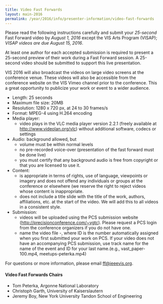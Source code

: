 ```yaml
---
title: Video Fast Forwards
layout: main-2016
permalink: /year/2016/info/presenter-information/video-fast-forwards
---
```


Please read the following instructions carefully and submit your *25-second* Fast Forward video by *August 1, 2016* except the VIS Arts Program (VISAP); *VISAP videos are due August 15, 2016*.

At least one author for each accepted submission is required to present a 25-second preview of their work during a Fast Forward session. A 25-second video should be submitted to support this live presentation.

VIS 2016 will also broadcast the videos on large video screens at the conference venue. These videos will also be accessible from the conference website on the VIS Vimeo channel prior to the conference. This a great opportunity to publicize your work or event to a wider audience.

* Length: 25 seconds
* Maximum file size: 20MB
* Resolution: 1280 x 720 px, at 24 to 30 frames/s
* Format: MPEG-4 using H.264 encoding
* Media player: 
  * video plays in the VLC media player version 2.2.1 (freely available at http://www.videolan.org/vlc) without additional software, codecs or settings
* Audio: background allowed, but         
  * volume must be within normal levels
  * no pre-recorded voice-over (presentation of the fast forward must
    be done live)
  * you must certify that any background audio is free from copyright or that you are licensed to use it.
* Content:         
  * is appropriate in terms of rights, use of language, viewpoints or imagery and does not offend any individuals or groups at the conference or elsewhere (we reserve the right to reject videos whose content is inappropriate.
  * does not include a title slide with the title of the work, authors, affiliations, etc. at the start of the video. We will add this to all videos in a consistent style.
* Submission:
  * videos will be uploaded using the PCS submission website
  (http://precisionconference.com/~vgtc). Please request a PCS login
  from the conference organizers if you do not have one.
  * name the video file  <track name>-<ID>, where ID is the number automatically assigned when you first submitted your work on PCS. If your video does not have an accompanying PCS submission, use track name for the name of the event and ID for your last name.(e.g., vast_paper-100.mp4, meetups-peterka.mp4)

For questions or more information, please email [ff@ieeevis.org](mailto@ff@ieeevis.org).

#### Video Fast Forwards Chairs

* Tom Peterka, Argonne National Laboratory
* Christoph Garth, University of Kaiserslautern
* Jeremy Boy, New York University Tandon School of Engineering
